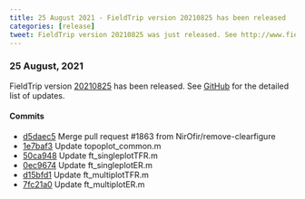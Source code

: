 ```yaml
---
title: 25 August 2021 - FieldTrip version 20210825 has been released
categories: [release]
tweet: FieldTrip version 20210825 was just released. See http://www.fieldtriptoolbox.org/#25-august-2021
---
```


### 25 August, 2021

FieldTrip version [20210825](http://github.com/fieldtrip/fieldtrip/releases/tag/20210825) has been released.
See [GitHub](https://github.com/fieldtrip/fieldtrip/compare/20210824...20210825) for the detailed list of updates.

#### Commits

- [d5daec5](http://github.com/fieldtrip/fieldtrip/commit/d5daec5) Merge pull request #1863 from NirOfir/remove-clearfigure
- [1e7baf3](http://github.com/fieldtrip/fieldtrip/commit/1e7baf3) Update topoplot_common.m
- [50ca948](http://github.com/fieldtrip/fieldtrip/commit/50ca948) Update ft_singleplotTFR.m
- [0ec9674](http://github.com/fieldtrip/fieldtrip/commit/0ec9674) Update ft_singleplotER.m
- [d15bfd1](http://github.com/fieldtrip/fieldtrip/commit/d15bfd1) Update ft_multiplotTFR.m
- [7fc21a0](http://github.com/fieldtrip/fieldtrip/commit/7fc21a0) Update ft_multiplotER.m
